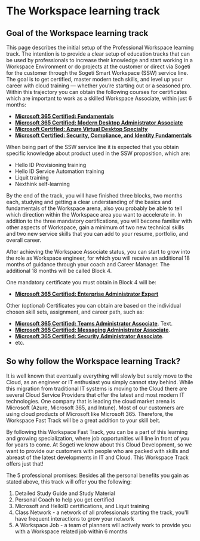 # The Workspace learning track
## Goal of the Workspace learning track
This page describes the initial setup of the Professional Workspace learning track. The intention is to provide a clear setup of education tracks that can be used by professionals to increase their knowledge and start working in a Workspace Environment or do projects at the customer or direct via Sogeti for the customer through the Sogeti Smart Workspace (SSW) service line. The goal is to get certified, master modern tech skills, and level up your career with cloud training — whether you’re starting out or a seasoned pro. Within this trajectory you can obtain the following courses for certificates which are important to work as a skilled Workspace Associate, within just 6 months:

* [**Microsoft 365 Certified: Fundamentals**](https://docs.microsoft.com/en-us/learn/certifications/microsoft-365-fundamentals/)
* [**Microsoft 365 Certified: Modern Desktop Administrator Associate**](https://docs.microsoft.com/en-us/learn/certifications/modern-desktop/)
* [**Microsoft Certified: Azure Virtual Desktop Specialty**](https://docs.microsoft.com/en-us/learn/certifications/azure-virtual-desktop-specialty/)
* [**Microsoft Certified: Security, Compliance, and Identity Fundamentals**](https://docs.microsoft.com/en-us/learn/certifications/security-compliance-and-identity-fundamentals/)

When being part of the SSW service line it is expected that you obtain specific knowledge about product used in the SSW proposition, which are:

* Hello ID Provisioning training
* Hello ID Service Automation training
* Liquit training
* Nexthink self-learning

By the end of the track, you will have finished three blocks, two months each, studying and getting a clear understanding of the basics and fundamentals of the Workspace arena, also you probably be able to tell which direction within the Workspace area you want to accelerate in. In addition to the three mandatory certifications, you will become familiar with other aspects of Workspace, gain a minimum of two new technical skills and two new service skills that you can add to your resume, portfolio, and overall career.

After achieving the Workspace Associate status, you can start to grow into the role as Workspace engineer, for which you will receive an additional 18 months of guidance through your coach and Career Manager. The additional 18 months will be called Block 4.

One mandatory certificate you must obtain in Block 4 will be:

* [**Microsoft 365 Certified: Enterprise Administrator Expert**](https://docs.microsoft.com/en-us/learn/certifications/m365-enterprise-administrator/)

Other (optional) Certificates you can obtain are based on the individual chosen skill sets, assignment, and career path, such as:

* [**Microsoft 365 Certified: Teams Administrator Associate**](https://docs.microsoft.com/en-us/learn/certifications/m365-teams-administrator-associate/). Text.
* [**Microsoft 365 Certified: Messaging Administrator Associate**](https://docs.microsoft.com/en-us/learn/certifications/m365-messaging-administrator/). 
* [**Microsoft 365 Certified: Security Administrator Associate**](https://docs.microsoft.com/en-us/learn/certifications/m365-security-administrator/).
* etc.

## So why follow the Workspace learning Track?
It is well known that eventually everything will slowly but surely move to the Cloud, as an engineer or IT enthusiast you simply cannot stay behind. While this migration from traditional IT systems is moving to the Cloud there are several Cloud Service Providers that offer the latest and most modern IT technologies. One company that is leading the cloud market arena is Microsoft (Azure, Microsoft 365, and Intune). Most of our customers are using cloud products of Microsoft like Microsoft 365. Therefore, the Workspace Fast Track will be a great addition to your skill belt.

By following this Workspace Fast Track, you can be a part of this learning and growing specialization, where job opportunities will line in front of you for years to come. At Sogeti we know about this Cloud Development, so we want to provide our customers with people who are packed with skills and abreast of the latest developments in IT and Cloud. This Workspace Track offers just that!

The 5 professional promises: Besides all the personal benefits you gain as stated above, this track will offer you the following:

1.	Detailed Study Guide and Study Material
2.	Personal Coach to help you get certified
3.	Microsoft and HelloID certifications, and Liquit training
4.	Class Network - a network of all professionals starting the track, you'll have frequent interactions to grow your network
5.	A Workspace Job - a team of planners will actively work to provide you with a Workspace related job within 6 months